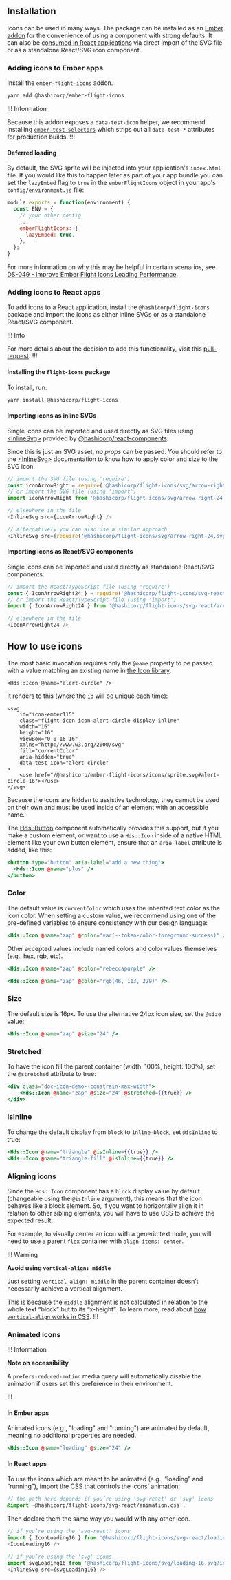 ## Installation

Icons can be used in many ways. The package can be installed as an [Ember addon](#adding-icons-to-ember-apps) for the convenience of using a component with strong defaults. It can also be [consumed in React applications](#adding-icons-to-react-apps) via direct import of the SVG file or as a standalone React/SVG icon component.

### Adding icons to Ember apps

Install the `ember-flight-icons` addon.

```bash
yarn add @hashicorp/ember-flight-icons
```

!!! Information

Because this addon exposes a `data-test-icon` helper, we recommend installing [`ember-test-selectors`](https://github.com/simplabs/ember-test-selectors) which strips out all `data-test-*` attributes for production builds.
!!!

#### Deferred loading

By default, the SVG sprite will be injected into your application's `index.html` file. If you would like this to happen later as part of your app bundle you can set the `lazyEmbed` flag to `true` in the `emberFlightIcons` object in your app's `config/environment.js` file:

```js
module.exports = function(environment) {
  const ENV = {
    // your other config
    ...
    emberFlightIcons: {
      lazyEmbed: true,
    },
  };
}
```

For more information on why this may be helpful in certain scenarios, see [DS-049 - Improve Ember Flight Icons Loading Performance](https://go.hashi.co/rfc/ds-049).

### Adding icons to React apps

To add icons to a React application, install the `@hashicorp/flight-icons` package and import the icons as either inline SVGs or as a standalone React/SVG component.

!!! Info

For more details about the decision to add this functionality, visit this [pull-request](https://github.com/hashicorp/flight/pull/325).
!!!

#### Installing the `flight-icons` package

To install, run:

```bash
yarn install @hashicorp/flight-icons
```

#### Importing icons as inline SVGs

Single icons can be imported and used directly as SVG files using [&lt;InlineSvg&gt;](https://react-components.vercel.app/components/inlinesvg) provided by [@hashicorp/react-components](https://github.com/hashicorp/react-components).

Since this is just an SVG asset, no _props_ can be passed. You should refer to the [&lt;InlineSvg&gt;](https://react-components.vercel.app/components/inlinesvg) documentation to know how to apply color and size to the SVG icon.

```javascript
// import the SVG file (using 'require')
const iconArrowRight = require('@hashicorp/flight-icons/svg/arrow-right-24.svg?include');
// or import the SVG file (using 'import')
import iconArrowRight from '@hashicorp/flight-icons/svg/arrow-right-24.svg?include';

// elsewhere in the file
<InlineSvg src={iconArrowRight} />

// alternatively you can also use a similar approach
<InlineSvg src={require('@hashicorp/flight-icons/svg/arrow-right-24.svg?include')} />
```

#### Importing icons as React/SVG components

Single icons can be imported and used directly as standalone React/SVG components:

```javascript
// import the React/TypeScript file (using 'require')
const { IconArrowRight24 } = require('@hashicorp/flight-icons/svg-react/arrow-right-24');
// or import the React/TypeScript file (using 'import')
import { IconArrowRight24 } from '@hashicorp/flight-icons/svg-react/arrow-right-24';

// elsewhere in the file
<IconArrowRight24 />
```

## How to use icons

The most basic invocation requires only the `@name` property to be passed with a value matching an existing name in [the Icon library](/icons/library).

```markup
<Hds::Icon @name="alert-circle" />
```

It renders to this (where the `id` will be unique each time):

```markup
<svg
    id="icon-ember115"
    class="flight-icon icon-alert-circle display-inline"
    width="16"
    height="16"
    viewBox="0 0 16 16"
    xmlns="http://www.w3.org/2000/svg"
    fill="currentColor"
    aria-hidden="true"
    data-test-icon="alert-circle"
>
    <use href="/@hashicorp/ember-flight-icons/icons/sprite.svg#alert-circle-16"></use>
</svg>
```

Because the icons are hidden to assistive technology, they cannot be used on their own and must be used inside of an element with an accessible name.

The [Hds::Button](/components/button?tab=code#icon-only-button) component automatically provides this support, but if you make a custom element, or want to use a `Hds::Icon` inside of a native HTML element like your own button element, ensure that an `aria-label` attribute is added, like this:

```handlebars
<button type="button" aria-label="add a new thing">
  <Hds::Icon @name="plus" />
</button>
```

### Color

The default value is `currentColor` which uses the inherited text color as the icon color. When setting a custom value, we recommend using one of the pre-defined variables to ensure consistency with our design language:

```handlebars
<Hds::Icon @name="zap" @color="var(--token-color-foreground-success)" />
```

Other accepted values include named colors and color values themselves (e.g., hex, rgb, etc).

```handlebars
<Hds::Icon @name="zap" @color="rebeccapurple" />
```

```handlebars
<Hds::Icon @name="zap" @color="rgb(46, 113, 229)" />
```

### Size

The default size is 16px. To use the alternative 24px icon size, set the `@size` value:

```handlebars
<Hds::Icon @name="zap" @size="24" />
```

### Stretched

To have the icon fill the parent container (width: 100%, height: 100%), set the `@stretched` attribute to true:

```handlebars
<div class="doc-icon-demo--constrain-max-width">
    <Hds::Icon @name="zap" @size="24" @stretched={{true}} />
</div>
```

### isInline

To change the default display from `block` to `inline-block`, set `@isInline` to true:

```handlebars
<Hds::Icon @name="triangle" @isInline={{true}} />
<Hds::Icon @name="triangle-fill" @isInline={{true}} />
```

### Aligning icons

Since the `Hds::Icon` component has a `block` display value by default (changeable using the `@isInline` argument), this means that the icon behaves like a block element. So, if you want to horizontally align it in relation to other sibling elements, you will have to use CSS to achieve the expected result.

For example, to visually center an icon with a generic text node, you will need to use a parent `flex` container with `align-items: center`.

!!! Warning

**Avoid using `vertical-align: middle`**

Just setting `vertical-align: middle` in the parent container doesn’t necessarily achieve a vertical alignment.

This is because the [`middle` alignment](https://developer.mozilla.org/en-US/docs/Web/CSS/vertical-align#middle) is not calculated in relation to the whole text “block” but to its “x-height”. To learn more, read about [how `vertical-align` works in CSS](https://www.impressivewebs.com/css-vertical-align/).
!!!

### Animated icons

!!! Information

**Note on accessibility**

A `prefers-reduced-motion` media query will automatically disable the animation if users set this preference in their environment.

!!!

#### In Ember apps

Animated icons (e.g., "loading" and "running") are animated by default, meaning no additional properties are needed.

```handlebars
<Hds::Icon @name="loading" @size="24" />
```

#### In React apps

To use the icons which are meant to be animated (e.g., “loading” and “running”), import the CSS that controls the icons’ animation:

```scss
// the path here depends if you’re using 'svg-react' or 'svg' icons 
@import ~@hashicorp/flight-icons/svg-react/animation.css';
```

Then declare them the same way you would with any other icon.

```javascript
// if you’re using the 'svg-react' icons
import { IconLoading16 } from '@hashicorp/flight-icons/svg-react/loading-16'
<IconLoading16 />

// if you’re using the 'svg' icons
import svgLoading16 from '@hashicorp/flight-icons/svg/loading-16.svg?include'
<InlineSvg src={svgLoading16} />
```
